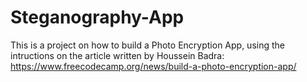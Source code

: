 # Steganography-App

This is a project on how to build a Photo Encryption App, using the intructions on the article written by Houssein Badra: https://www.freecodecamp.org/news/build-a-photo-encryption-app/
